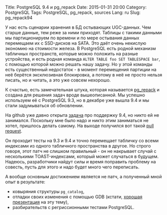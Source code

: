 Title: PostgreSQL 9.4 и pg_repack
Date: 2015-01-31 20:00
Category: PostgreSQL
Tags: PostgreSQL, pg_repack, sources
Lang: ru
Slug: pg_repack94

У нас есть сценарии хранения в БД остывающих UGC-данных. Чем старше данные,
тем реже за ними приходят. Таблицы с такими данными мы партиционируем по
времени и по мере остывания данных перемещаем их с SSD-дисков на SATA. Это
даёт очень некислую экономию на стоимости железа. В PostgreSQL есть родной
механизм табличных пространств, которые можно положить на
разные устройства, и есть родная команда `ALTER TABLE foo SET TABLESPACE bar`,
с помощью которой можно решать нашу задачу. Но у этой команды есть существенный
недостаток - в момент перемещения партиции на неё берётся эксклюзивная блокировка,
а потому в неё не просто нельзя писать, но и читать, а это уже совсем нехорошо.

К счастью, есть замечательная штука, которая называется [pg_repack](http://reorg.github.io/pg_repack/)
и создана для решения задач вроде вышеописанной. Мы успешно используем её с
PostgreSQL 9.3, но в декабре уже вышла 9.4 и мы стали задумываться об обновлении.

На github уже давно открыта [задача](https://github.com/reorg/pg_repack/issues/16)
про поддержку 9.4, но никто ей не занимался. Поскольку мне было надо и никто
этим заниматься не хотел, пришлось делать самому. На выходе получился вот такой
[pull request](https://github.com/reorg/pg_repack/pull/34).

Он проходит тесты на 9.3 и 9.4 и точно перемещает табличку со всеми индексами
из одного табличного пространства в другое. Но строго говоря, этот патч не
слишком правильный - он не накрывает случай с несколькими TOAST-индексами,
который может случаться в будущем. Надеюсь, разработчики найдут силы и время
поправить проблему на совесть, пусть для этого и надо будет много чего переписать.

А вообще основным достижением является не патч, а полученный мной опыт в результате:

* ковыряния структуры `pg_catalog`,
* отладки своих изменения с помощью GDB (кстати,
[хорошая презентация](http://www.pgcon.org/2014/schedule/attachments/321_pgcon2014-coredump.pdf)
на эту тему),
* разбирательств с регриссионными тестами PostgreSQL.
